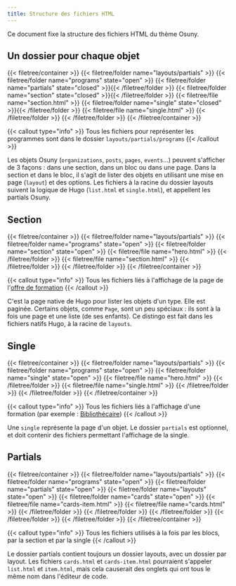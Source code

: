 ```yaml
---
title: Structure des fichiers HTML
---
```


Ce document fixe la structure des fichiers HTML du thème Osuny.

## Un dossier pour chaque objet

{{< filetree/container >}}
  {{< filetree/folder name="layouts/partials" >}}
    {{< filetree/folder name="programs" state="open" >}}
      {{< filetree/folder name="partials" state="closed" >}}{{< /filetree/folder >}}
      {{< filetree/folder name="section" state="closed" >}}{{< /filetree/folder >}}
      {{< filetree/file name="section.html" >}}
      {{< filetree/folder name="single" state="closed" >}}{{< /filetree/folder >}}
      {{< filetree/file name="single.html" >}}
    {{< /filetree/folder >}}
  {{< /filetree/folder >}}
{{< /filetree/container >}}

{{< callout type="info" >}}
  Tous les fichiers pour représenter les programmes sont dans le dossier `layouts/partials/programs`
{{< /callout >}}

Les objets Osuny (`organizations`, `posts`, `pages`, `events`...) peuvent s'afficher de 3 façons : dans une section, dans un bloc ou dans une page. 
Dans la section et dans le bloc, il s'agit de lister des objets en utilisant une mise en page (`layout`) et des options.
Les fichiers à la racine du dossier layouts suivent la logique de Hugo (`list.html` et `single.html`), et appellent les partials Osuny.

## Section

{{< filetree/container >}}
  {{< filetree/folder name="layouts/partials" >}}
    {{< filetree/folder name="programs" state="open" >}}
      {{< filetree/folder name="section" state="open" >}}
        {{< filetree/file name="hero.html" >}}
      {{< /filetree/folder >}}
      {{< filetree/file name="section.html" >}}
    {{< /filetree/folder >}}
  {{< /filetree/folder >}}
{{< /filetree/container >}}

{{< callout type="info" >}}
  Tous les fichiers liés à l'affichage de la page de l'[offre de formation](https://www.iut.u-bordeaux-montaigne.fr/formation/offre-de-formation/)
{{< /callout >}}

C'est la page native de Hugo pour lister les objets d'un type.
Elle est paginée.
Certains objets, comme `Page`, sont un peu spéciaux : ils sont à la fois une page et une liste (de ses enfants).
Ce distingo est fait dans les fichiers natifs Hugo, à la racine de `layouts`.

## Single

{{< filetree/container >}}
  {{< filetree/folder name="layouts/partials" >}}
    {{< filetree/folder name="programs" state="open" >}}
      {{< filetree/folder name="single" state="open" >}}
        {{< filetree/file name="hero.html" >}}
      {{< /filetree/folder >}}
      {{< filetree/file name="single.html" >}}
    {{< /filetree/folder >}}
  {{< /filetree/folder >}}
{{< /filetree/container >}}

{{< callout type="info" >}}
  Tous les fichiers liés à l'affichage d'une formation (par exemple : [Bibliothécaire](https://www.iut.u-bordeaux-montaigne.fr/formation/offre-de-formation/bibliothecaire/))
{{< /callout >}}

Une `single` représente la page d'un objet.
Le dossier `partials` est optionnel, et doit contenir des fichiers permettant l'affichage de la single.

## Partials

{{< filetree/container >}}
  {{< filetree/folder name="layouts/partials" >}}
    {{< filetree/folder name="programs" state="open" >}}
      {{< filetree/folder name="partials" state="open" >}}
        {{< filetree/folder name="layouts" state="open" >}}
          {{< filetree/folder name="cards" state="open" >}}
            {{< filetree/file name="cards-item.html" >}}
            {{< filetree/file name="cards.html" >}}
          {{< /filetree/folder >}}
        {{< /filetree/folder >}}
      {{< /filetree/folder >}}
    {{< /filetree/folder >}}
  {{< /filetree/folder >}}
{{< /filetree/container >}}

{{< callout type="info" >}}
  Tous les fichiers utilisés à la fois par les blocs, par la section et par la single
{{< /callout >}}

Le dossier partials contient toujours un dossier layouts, avec un dossier par layout.
Les fichiers `cards.html` et `cards-item.html` pourraient s'appeler `list.html` et `item.html`, mais cela causerait des onglets qui ont tous le même nom dans l'éditeur de code.
